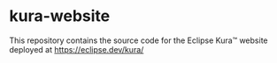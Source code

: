 # kura-website

This repository contains the source code for the Eclipse Kura™ website deployed at https://eclipse.dev/kura/
